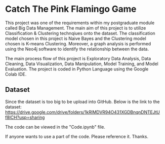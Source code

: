 # Catch The Pink Flamingo Game

This project was one of the requirements within my postgraduate module called Big Data Management. The main aim of this project is to utilize Classification & Clustering technqiues onto the dataset. The classification model chosen in this project is Naive Bayes and the Clustering model chosen is K-means Clustering. Moreover, a graph analysis is performed using the Neo4j software to identify the relationship between the data. 

The main process flow of this project is Exploratory Data Analysis, Data Cleaning, Data Visualization, Data Manipulation, Model Training, and Model Evaluation. The project is coded in Python Language using the Google Colab IDE.

## Dataset

Since the dataset is too big to be upload into GitHub. Below is the link to the dataset:
https://drive.google.com/drive/folders/1kRlMDVR94O431XGDBnqnDNTEJtUf8ICH?usp=sharing

The code can be viewed in the "Code.ipynb" file.

If anyone wants to use a part of the code. Please reference it. Thanks.

